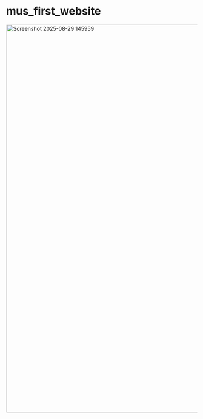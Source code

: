﻿# mus_first_website
<img width="1919" height="1025" alt="Screenshot 2025-08-29 145959" src="https://github.com/user-attachments/assets/32c5bcf0-47e0-4a12-9780-bef2c1fb27c7" />

